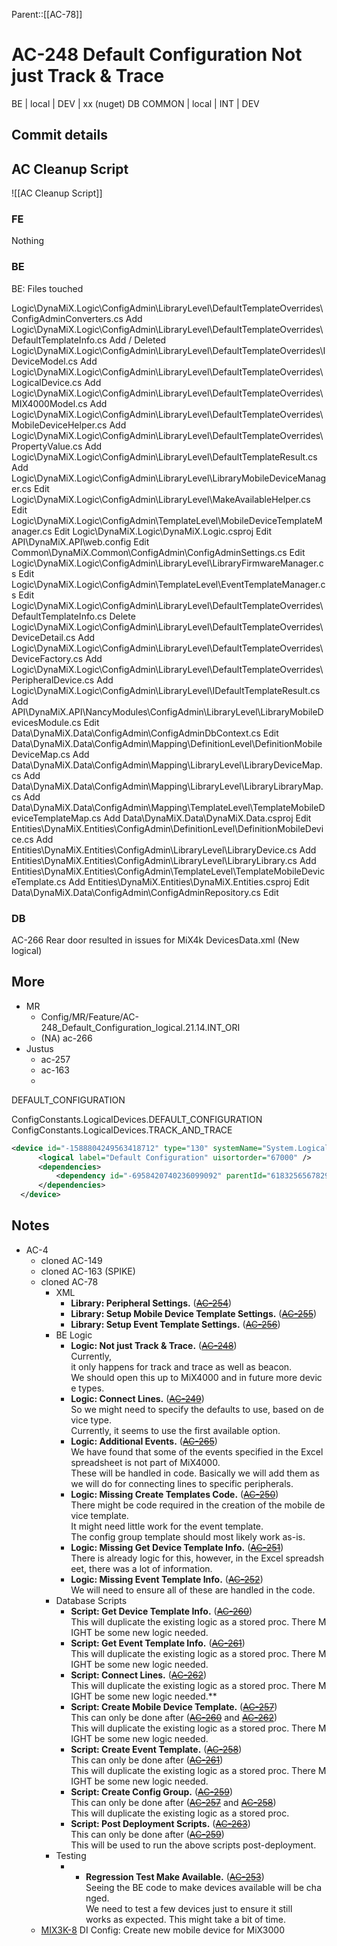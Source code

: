 Parent::[[AC-78]]

# AC-248 Default Configuration Not just Track & Trace

  BE | local | DEV | xx (nuget)
  DB
  COMMON | local | INT | DEV

## Commit details

## AC Cleanup Script

![[AC Cleanup Script]]

### FE
Nothing

### BE
BE: Files touched

Logic\DynaMiX.Logic\ConfigAdmin\LibraryLevel\DefaultTemplateOverrides\ConfigAdminConverters.cs	Add
Logic\DynaMiX.Logic\ConfigAdmin\LibraryLevel\DefaultTemplateOverrides\DefaultTemplateInfo.cs	Add / Deleted
Logic\DynaMiX.Logic\ConfigAdmin\LibraryLevel\DefaultTemplateOverrides\IDeviceModel.cs	Add
Logic\DynaMiX.Logic\ConfigAdmin\LibraryLevel\DefaultTemplateOverrides\LogicalDevice.cs	Add
Logic\DynaMiX.Logic\ConfigAdmin\LibraryLevel\DefaultTemplateOverrides\MIX4000Model.cs	Add
Logic\DynaMiX.Logic\ConfigAdmin\LibraryLevel\DefaultTemplateOverrides\MobileDeviceHelper.cs	Add
Logic\DynaMiX.Logic\ConfigAdmin\LibraryLevel\DefaultTemplateOverrides\PropertyValue.cs	Add
Logic\DynaMiX.Logic\ConfigAdmin\LibraryLevel\DefaultTemplateResult.cs	Add
Logic\DynaMiX.Logic\ConfigAdmin\LibraryLevel\LibraryMobileDeviceManager.cs	Edit
Logic\DynaMiX.Logic\ConfigAdmin\LibraryLevel\MakeAvailableHelper.cs	Edit
Logic\DynaMiX.Logic\ConfigAdmin\TemplateLevel\MobileDeviceTemplateManager.cs	Edit
Logic\DynaMiX.Logic\DynaMiX.Logic.csproj	Edit
API\DynaMiX.API\web.config	Edit
Common\DynaMiX.Common\ConfigAdmin\ConfigAdminSettings.cs	Edit
Logic\DynaMiX.Logic\ConfigAdmin\LibraryLevel\LibraryFirmwareManager.cs	Edit
Logic\DynaMiX.Logic\ConfigAdmin\TemplateLevel\EventTemplateManager.cs	Edit
Logic\DynaMiX.Logic\ConfigAdmin\LibraryLevel\DefaultTemplateOverrides\DefaultTemplateInfo.cs	Delete
Logic\DynaMiX.Logic\ConfigAdmin\LibraryLevel\DefaultTemplateOverrides\DeviceDetail.cs	Add
Logic\DynaMiX.Logic\ConfigAdmin\LibraryLevel\DefaultTemplateOverrides\DeviceFactory.cs	Add
Logic\DynaMiX.Logic\ConfigAdmin\LibraryLevel\DefaultTemplateOverrides\PeripheralDevice.cs	Add
Logic\DynaMiX.Logic\ConfigAdmin\LibraryLevel\IDefaultTemplateResult.cs	Add
API\DynaMiX.API\NancyModules\ConfigAdmin\LibraryLevel\LibraryMobileDevicesModule.cs	Edit
Data\DynaMiX.Data\ConfigAdmin\ConfigAdminDbContext.cs	Edit
Data\DynaMiX.Data\ConfigAdmin\Mapping\DefinitionLevel\DefinitionMobileDeviceMap.cs	Add
Data\DynaMiX.Data\ConfigAdmin\Mapping\LibraryLevel\LibraryDeviceMap.cs	Add
Data\DynaMiX.Data\ConfigAdmin\Mapping\LibraryLevel\LibraryLibraryMap.cs	Add
Data\DynaMiX.Data\ConfigAdmin\Mapping\TemplateLevel\TemplateMobileDeviceTemplateMap.cs	Add
Data\DynaMiX.Data\DynaMiX.Data.csproj	Edit
Entities\DynaMiX.Entities\ConfigAdmin\DefinitionLevel\DefinitionMobileDevice.cs	Add
Entities\DynaMiX.Entities\ConfigAdmin\LibraryLevel\LibraryDevice.cs	Add
Entities\DynaMiX.Entities\ConfigAdmin\LibraryLevel\LibraryLibrary.cs	Add
Entities\DynaMiX.Entities\ConfigAdmin\TemplateLevel\TemplateMobileDeviceTemplate.cs	Add
Entities\DynaMiX.Entities\DynaMiX.Entities.csproj	Edit
Data\DynaMiX.Data\ConfigAdmin\ConfigAdminRepository.cs	Edit






### DB
AC-266 Rear door resulted in issues for MiX4k
DevicesData.xml (New logical)


## More

  - MR
	  - Config/MR/Feature/AC-248_Default_Configuration_logical.21.14.INT_ORI
	  - (NA) ac-266
  - Justus
	  - ac-257
	  - ac-163
	  - 

  DEFAULT_CONFIGURATION

  ConfigConstants.LogicalDevices.DEFAULT_CONFIGURATION
  ConfigConstants.LogicalDevices.TRACK_AND_TRACE

  ```xml
  <device id="-1588804249563418712" type="130" systemName="System.Logical.DefaultConfiguration" legacyId="-667000">
		<logical label="Default Configuration" uisortorder="67000" />
		<dependencies>
			<dependency id="-6958420740236099092" parentId="6183256567829462590" type="1" autoConnect="1" info="MobileDevice.MiX4000" />
		</dependencies>
	</device>
  ```


## Notes

- AC-4
	- cloned AC-149
	- cloned AC-163 (SPIKE)
	- cloned AC-78
		- XML
			-   **Library: Peripheral Settings.** ([~~AC-254~~](https://jira.mixtelematics.com/browse/AC-254 "Settings: XML: Self-Install CAN - Default Configuration: Library: Peripheral Settings."))
			-   **Library: Setup Mobile Device Template Settings.** ([~~AC-255~~](https://jira.mixtelematics.com/browse/AC-255 "Settings: XML: Self-Install CAN - Default Configuration: Library: Mobile Device Template Settings"))
			-   **Library: Setup Event Template Settings.** ([~~AC-256~~](https://jira.mixtelematics.com/browse/AC-256 "Settings: XML: Self-Install CAN - Default Configuration: Library: Event Template Settings"))
		- BE Logic
			-   **Logic: Not just Track & Trace.** ([~~AC-248~~](https://jira.mixtelematics.com/browse/AC-248 "BE: Self-Install CAN - Default Configuration: Not just Track & Trace"))  
			    Currently, it only happens for track and trace as well as beacon.   
			    We should open this up to MiX4000 and in future more device types.
			-   **Logic: Connect Lines.** ([~~AC-249~~](https://jira.mixtelematics.com/browse/AC-249 "BE: Self-Install CAN - Default Configuration: Connect Lines"))  
			    So we might need to specify the defaults to use, based on device type.  
			    Currently, it seems to use the first available option.
			-   **Logic: Additional Events.** ([~~AC-265~~](https://jira.mixtelematics.com/browse/AC-265 "BE: Self-Install CAN - Default Configuration: Additional Event Changes"))  
			    We have found that some of the events specified in the Excel spreadsheet is not part of MiX4000.  
			    These will be handled in code. Basically we will add them as we will do for connecting lines to specific peripherals.
			-   **Logic: Missing Create Templates Code.** ([~~AC-250~~](https://jira.mixtelematics.com/browse/AC-250 "BE: Self-Install CAN - Default Configuration: Missing Create Templates Code"))  
			    There might be code required in the creation of the mobile device template.   
			    It might need little work for the event template.   
			    The config group template should most likely work as-is.
			-   **Logic: Missing Get Device Template Info.** ([~~AC-251~~](https://jira.mixtelematics.com/browse/AC-251 "BE: Self-Install CAN - Default Configuration: Missing Get Device Template Info"))  
			    There is already logic for this, however, in the Excel spreadsheet, there was a lot of information.   
			-   **Logic: Missing Event Template Info.** ([~~AC-252~~](https://jira.mixtelematics.com/browse/AC-252 "BE: Self-Install CAN - Default Configuration: Missing Event Template Info"))  
			    We will need to ensure all of these are handled in the code.
		- Database Scripts
			-   **Script: Get Device Template Info.** ([~~AC-260~~](https://jira.mixtelematics.com/browse/AC-260 "DB Script: Self-Install CAN - Default Configuration: Library: Get Device Template Info"))  
			    This will duplicate the existing logic as a stored proc. There MIGHT be some new logic needed.
			-   **Script: Get Event Template Info.** ([~~AC-261~~](https://jira.mixtelematics.com/browse/AC-261 "DB Script: Self-Install CAN - Default Configuration: Library: Get Event Template Info"))  
			    This will duplicate the existing logic as a stored proc. There MIGHT be some new logic needed.
			-   **Script: Connect Lines.** ([~~AC-262~~](https://jira.mixtelematics.com/browse/AC-262 "DB Script: Self-Install CAN - Default Configuration: Library: Connect Lines"))  
			    This will duplicate the existing logic as a stored proc. There MIGHT be some new logic needed.**
			-   **Script: Create Mobile Device Template.** ([~~AC-257~~](https://jira.mixtelematics.com/browse/AC-257 "DB Script: Self-Install CAN - Default Configuration: Library: Create Mobile Device Template"))  
			    This can only be done after ([~~AC-260~~](https://jira.mixtelematics.com/browse/AC-260 "DB Script: Self-Install CAN - Default Configuration: Library: Get Device Template Info") and [~~AC-262~~](https://jira.mixtelematics.com/browse/AC-262 "DB Script: Self-Install CAN - Default Configuration: Library: Connect Lines"))  
			    This will duplicate the existing logic as a stored proc. There MIGHT be some new logic needed.
			-   **Script: Create Event Template.** ([~~AC-258~~](https://jira.mixtelematics.com/browse/AC-258 "DB Script: Self-Install CAN - Default Configuration: Library: Create Event Template"))  
			    This can only be done after ([~~AC-261~~](https://jira.mixtelematics.com/browse/AC-261 "DB Script: Self-Install CAN - Default Configuration: Library: Get Event Template Info"))  
			    This will duplicate the existing logic as a stored proc. There MIGHT be some new logic needed.
			-   **Script: Create Config Group.** ([~~AC-259~~](https://jira.mixtelematics.com/browse/AC-259 "DB Script: Self-Install CAN - Default Configuration: Library: Create Config Group"))  
			    This can only be done after ([~~AC-257~~](https://jira.mixtelematics.com/browse/AC-257 "DB Script: Self-Install CAN - Default Configuration: Library: Create Mobile Device Template") and [~~AC-258~~](https://jira.mixtelematics.com/browse/AC-258 "DB Script: Self-Install CAN - Default Configuration: Library: Create Event Template"))  
			    This will duplicate the existing logic as a stored proc.
			-   **Script: Post Deployment Scripts.** ([~~AC-263~~](https://jira.mixtelematics.com/browse/AC-263 "DB Script: Self-Install CAN - Default Configuration: Library: Scripts ** ONCE OFF"))  
			    This can only be done after ([~~AC-259~~](https://jira.mixtelematics.com/browse/AC-259 "DB Script: Self-Install CAN - Default Configuration: Library: Create Config Group"))  
			    This will be used to run the above scripts post-deployment.
		- Testing
			- -   **Regression Test Make Available.** ([~~AC-253~~](https://jira.mixtelematics.com/browse/AC-253 "Testing: Self-Install CAN - Default Configuration: Regression Test Make Available"))  
			    Seeing the BE code to make devices available will be changed.   
			    We need to test a few devices just to ensure it still works as expected. This might take a bit of time.
	- [MIX3K-8](https://jira.mixtelematics.com/browse/MIX3K-8) DI Config: Create new mobile device for MiX3000
